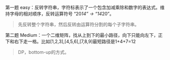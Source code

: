 
第一题 easy：反转字符串，字符标表示了一个包含加减乘除和数字的表达式。维持字母的相对顺序，反转运算符号 “20*14” -> “14*20”。

> 先反转整个字符串，然后反转由运算符分割的每个子字符串。

第二题 Medium：一个二维矩阵，找从上到下的最小路径，向下只能向左下，正下和右下走一格。比如[1,2,3],[4,5,6],[7,8,9]最短路径是1+4+7=12

> DP，bottom-up的方式。
